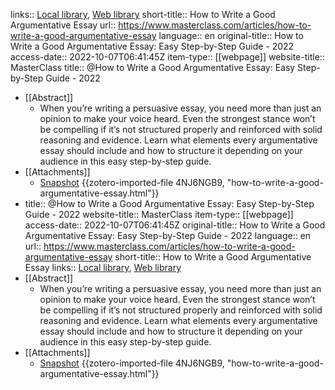 links:: [Local library](zotero://select/library/items/NQBQGAV7), [Web library](https://www.zotero.org/users/9756735/items/NQBQGAV7)
short-title:: How to Write a Good Argumentative Essay
url:: https://www.masterclass.com/articles/how-to-write-a-good-argumentative-essay
language:: en
original-title:: How to Write a Good Argumentative Essay: Easy Step-by-Step Guide - 2022
access-date:: 2022-10-07T06:41:45Z
item-type:: [[webpage]]
website-title:: MasterClass
title:: @How to Write a Good Argumentative Essay: Easy Step-by-Step Guide - 2022

- [[Abstract]]
	- When you’re writing a persuasive essay, you need more than just an opinion to make your voice heard. Even the strongest stance won’t be compelling if it’s not structured properly and reinforced with solid reasoning and evidence. Learn what elements every argumentative essay should include and how to structure it depending on your audience in this easy step-by-step guide.
- [[Attachments]]
	- [Snapshot](https://www.masterclass.com/articles/how-to-write-a-good-argumentative-essay) {{zotero-imported-file 4NJ6NGB9, "how-to-write-a-good-argumentative-essay.html"}}
- title:: @How to Write a Good Argumentative Essay: Easy Step-by-Step Guide - 2022
  website-title:: MasterClass
  item-type:: [[webpage]]
  access-date:: 2022-10-07T06:41:45Z
  original-title:: How to Write a Good Argumentative Essay: Easy Step-by-Step Guide - 2022
  language:: en
  url:: https://www.masterclass.com/articles/how-to-write-a-good-argumentative-essay
  short-title:: How to Write a Good Argumentative Essay
  links:: [Local library](zotero://select/library/items/NQBQGAV7), [Web library](https://www.zotero.org/users/9756735/items/NQBQGAV7)
- [[Abstract]]
	- When you’re writing a persuasive essay, you need more than just an opinion to make your voice heard. Even the strongest stance won’t be compelling if it’s not structured properly and reinforced with solid reasoning and evidence. Learn what elements every argumentative essay should include and how to structure it depending on your audience in this easy step-by-step guide.
- [[Attachments]]
	- [Snapshot](https://www.masterclass.com/articles/how-to-write-a-good-argumentative-essay) {{zotero-imported-file 4NJ6NGB9, "how-to-write-a-good-argumentative-essay.html"}}